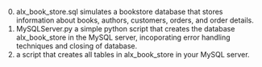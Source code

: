 0. alx_book_store.sql simulates a bookstore database that stores information about books, authors, customers, orders, and order details.
1. MySQLServer.py a simple python script that creates the database alx_book_store in the MySQL server, incoporating error handling techniques and closing of database.
2. a script that creates all tables in alx_book_store in your MySQL server.
